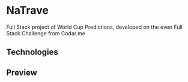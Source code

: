 # NaTrave

Full Stack project of World Cup Predictions, developed on the even Full Stack Challenge from Codar.me

## Technologies


## Preview